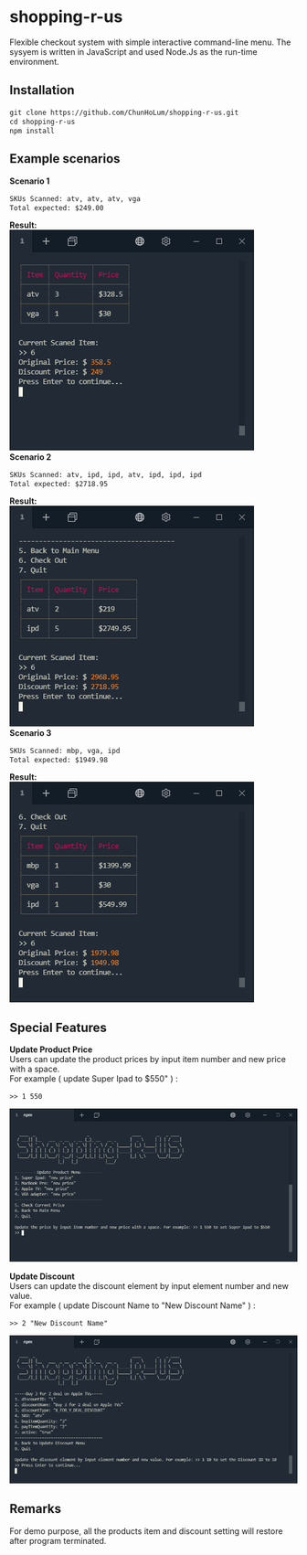 # shopping-r-us
Flexible checkout system with simple interactive command-line menu.
The sysyem is written in JavaScript and used Node.Js as the run-time environment.

## Installation
```
git clone https://github.com/ChunHoLum/shopping-r-us.git
cd shopping-r-us
npm install
```
## Example scenarios
**Scenario 1** 
```
SKUs Scanned: atv, atv, atv, vga
Total expected: $249.00 
```
**Result:** <br>
![Image](https://github.com/ChunHoLum/shopping-r-us/blob/master/screenshots/testcase1.PNG)	<br>
**Scenario 2** <br>
```
SKUs Scanned: atv, ipd, ipd, atv, ipd, ipd, ipd
Total expected: $2718.95
```
**Result:**<br>
![Image](https://github.com/ChunHoLum/shopping-r-us/blob/master/screenshots/testcase2.PNG)	<br>
**Scenario 3** <br>
```
SKUs Scanned: mbp, vga, ipd
Total expected: $1949.98 
```
**Result:**<br>
![Image](https://github.com/ChunHoLum/shopping-r-us/blob/master/screenshots/testcase3.PNG)	<br>
## Special Features
**Update Product Price** <br>
Users can update the product prices by input item number and new price with a space. <br>
For example ( update Super Ipad to $550" ) :
```
>> 1 550 
```
![Image](https://github.com/ChunHoLum/shopping-r-us/blob/master/screenshots/updateprodcuts.png)	

__Update Discount__ <br>
Users can update the discount element by input element number and new value. <br>
For example ( update Discount Name to "New Discount Name" ) :
```
>> 2 "New Discount Name" 
```
![Image](https://github.com/ChunHoLum/shopping-r-us/blob/master/screenshots/updatediscount2.png)	

## Remarks
For demo purpose, all the products item and discount setting will restore after program terminated.

